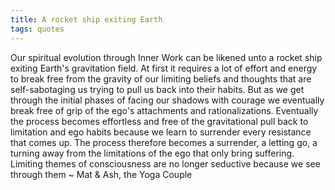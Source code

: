 ```yaml
---
title: A rocket ship exiting Earth
tags: quotes
---
```


Our spiritual evolution through Inner Work can be likened unto a rocket ship exiting Earth's gravitation field. At first it requires a lot of effort and energy to break free from the gravity of our limiting beliefs and thoughts that are self-sabotaging us trying to pull us back into their habits. But as we get through the initial phases of facing our shadows with courage we eventually break free of grip of the ego's attachments and rationalizations. Eventually the process becomes effortless and free of the gravitational pull back to limitation and ego habits because we learn to surrender every resistance that comes up. The process therefore becomes a surrender, a letting go, a turning away from the limitations of the ego that only bring suffering. Limiting themes of consciousness are no longer seductive because we see through them ~ Mat & Ash, the Yoga Couple